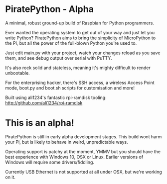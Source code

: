 # PiratePython - Alpha

A minimal, robust ground-up build of Raspbian for Python programmers.

Ever wanted the operating system to get out of your way and just let you write Python? PiratePython aims to bring the simplicity of
MicroPython to the Pi, but all the power of the full-blown Python you're used to.

Just edit main.py with your project, watch your changes reload as you save them, and see debug output over serial with PuTTY.

It's also rock solid and stateless, meaning it's mighty difficult to render unbootable.

For the enterprising hacker, there's SSH access, a wireless Access Point mode, boot.py and boot.sh scripts for customisation and more!

Built using ali1234's fantastic rpi-ramdisk tooling: http://github.com/ali1234/rpi-ramdisk

# This is an alpha!

PiratePython is still in early alpha development stages. This build wont harm your Pi, but is likely to behave in weird, unpredictable ways.

Operating support is patchy at the moment, YMMV but you should have the best experience with Windows 10, OSX or Linux. Earlier versions of Windows will require some drivers/fiddling.

Currently USB Ethernet is not supported at all under OSX, but we're working on it.
